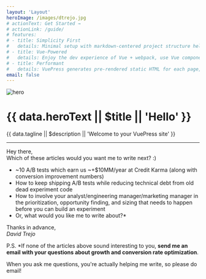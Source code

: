 ```yaml
---
layout: 'Layout'
heroImage: /images/dtrejo.jpg
# actionText: Get Started →
# actionLink: /guide/
# features:
# - title: Simplicity First
#   details: Minimal setup with markdown-centered project structure helps you focus on writing.
# - title: Vue-Powered
#   details: Enjoy the dev experience of Vue + webpack, use Vue components in markdown, and develop custom themes with Vue.
# - title: Performant
#   details: VuePress generates pre-rendered static HTML for each page, and runs as an SPA once a page is loaded.
email: false
---
```


<div class="hero">
  <img
    v-if="data.heroImage"
    :src="$withBase(data.heroImage)"
    alt="hero"
  >
  <h1>{{ data.heroText || $title || 'Hello' }}</h1>
  <p class="description">
    {{ data.tagline || $description || 'Welcome to your VuePress site' }}
  </p>
  <!-- <p class="action" v-if="data.actionText && data.actionLink">
    <NavLink class="action-button" :item="actionLink"/>
  </p> -->
</div>

<hr/>

Hey there,  
Which of these articles would you want me to write next? :)

- ~10 A/B tests which earn us ~+$10MM/year at Credit Karma (along with conversion improvement numbers)
- How to keep shipping A/B tests while reducing technical debt from old dead experiment code
- How to involve your analyst/engineering manager/marketing manager in the prioritization, opportunity finding, and sizing that needs to happen before you can build an experiment
- Or, what would you like me to write about?*

Thanks in advance,  
_David Trejo_  
<Email/>

P.S. *If none of the articles above sound interesting to you, **send me an email with 
your questions about growth and conversion rate optimization**.

When you ask me questions, you're actually helping me write, so please do email! <Email/>


<!--

## Philosophy of this site
- Only one major CTA on every page (mid-article CTAs are also okay)
- Offer alternate CTAs at the end of the article, e.g. sign up! or... email me; read on)
- Only show one column of text. no sidebar.
- Only add TOC at the top for non-sales articles
- Homepage has... mini squeeze copy; sign up cta; read on;
  then footer, to deemphasize:
    my projects etc like it is on my current site; then my articles

## Questions
- [ignore for now] how to make a sitemap.xml? see their github issues. someone wrote one.
- [ignore for now] how to do redirects? w/ router injecting urls?
- [ignore] use subdirectories to create prev/next? dunno. ignore it.

## TODOs
- √ noindex nofollow everything while you work on it. or just robots.txt, for now.
- √ delete everything that is not relevant (or don't commit it)
- √ all other articles
- √ then do each growth article
- √add author images
- √do the CTA form
- ~ publish it immediately, just a super barebones homepage
- ~ set up CI to publish it
- √fix images
- √fix author image
- ~finish CTA form
- get the homepage looking like my homepage, for dtrejo.com
- get my projects to load right: copy to public/
- GA
- √come up with a way to hide stuff from the listing of articles if old.
  e.g. && list !== false. or use an "archived" tag.
  Better: use a locale so they don't show in search bar.
- [ignore] prev/next links based on the homepage categories? too much work.
- fix dates at the start of filenames.
- create draft post for easy copying on github.
- migrate engineeroverflow.com to here?
- migrate yelp rescues page to here?
- turn workshop proposal(s) into a sales page

-->

<script>
import NavLink from 'vuepress/lib/default-theme/NavLink'
export default {
  components: { NavLink },
  computed: {
    data () {
      return this.$page.frontmatter
    },
    actionLink () {
      return {
        link: this.data.actionLink,
        text: this.data.actionText
      }
    }
  }
}
</script>
